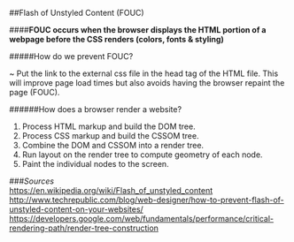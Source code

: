 ##Flash of Unstyled Content (FOUC)  

####**FOUC occurs when the browser displays the HTML portion of a webpage before the CSS renders (colors, fonts & styling)**  


#####How do we prevent FOUC?  

~ Put the link to the external css file in the head tag of the HTML file. This will improve page load times but also avoids having the browser repaint the page (FOUC).  


######How does a browser render a website?  

  1. Process HTML markup and build the DOM tree.  
  2. Process CSS markup and build the CSSOM tree.  
  3. Combine the DOM and CSSOM into a render tree.  
  4. Run layout on the render tree to compute geometry of each node.  
  5. Paint the individual nodes to the screen.  



###*Sources*  
<https://en.wikipedia.org/wiki/Flash_of_unstyled_content>  
<http://www.techrepublic.com/blog/web-designer/how-to-prevent-flash-of-unstyled-content-on-your-websites/>  
<https://developers.google.com/web/fundamentals/performance/critical-rendering-path/render-tree-construction>  